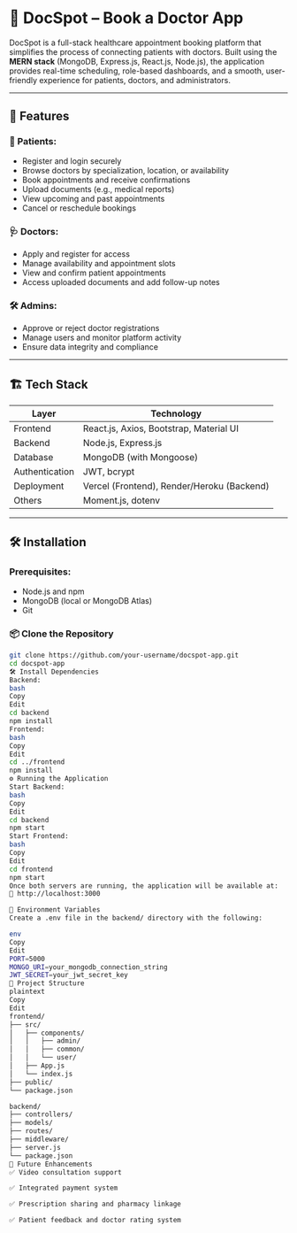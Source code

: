 # 📅 DocSpot – Book a Doctor App

DocSpot is a full-stack healthcare appointment booking platform that simplifies the process of connecting patients with doctors. Built using the **MERN stack** (MongoDB, Express.js, React.js, Node.js), the application provides real-time scheduling, role-based dashboards, and a smooth, user-friendly experience for patients, doctors, and administrators.

---

## 🚀 Features

### 👤 Patients:
- Register and login securely
- Browse doctors by specialization, location, or availability
- Book appointments and receive confirmations
- Upload documents (e.g., medical reports)
- View upcoming and past appointments
- Cancel or reschedule bookings

### 🩺 Doctors:
- Apply and register for access
- Manage availability and appointment slots
- View and confirm patient appointments
- Access uploaded documents and add follow-up notes

### 🛠️ Admins:
- Approve or reject doctor registrations
- Manage users and monitor platform activity
- Ensure data integrity and compliance

---

## 🏗️ Tech Stack

| Layer        | Technology               |
|--------------|--------------------------|
| Frontend     | React.js, Axios, Bootstrap, Material UI |
| Backend      | Node.js, Express.js      |
| Database     | MongoDB (with Mongoose)  |
| Authentication | JWT, bcrypt            |
| Deployment   | Vercel (Frontend), Render/Heroku (Backend) |
| Others       | Moment.js, dotenv        |

---

## 🛠️ Installation

### Prerequisites:
- Node.js and npm
- MongoDB (local or MongoDB Atlas)
- Git

### 📦 Clone the Repository

```bash
git clone https://github.com/your-username/docspot-app.git
cd docspot-app
🛠️ Install Dependencies
Backend:
bash
Copy
Edit
cd backend
npm install
Frontend:
bash
Copy
Edit
cd ../frontend
npm install
⚙️ Running the Application
Start Backend:
bash
Copy
Edit
cd backend
npm start
Start Frontend:
bash
Copy
Edit
cd frontend
npm start
Once both servers are running, the application will be available at:
🔗 http://localhost:3000

🔐 Environment Variables
Create a .env file in the backend/ directory with the following:

env
Copy
Edit
PORT=5000
MONGO_URI=your_mongodb_connection_string
JWT_SECRET=your_jwt_secret_key
📁 Project Structure
plaintext
Copy
Edit
frontend/
├── src/
│   ├── components/
│   │   ├── admin/
│   │   ├── common/
│   │   └── user/
│   ├── App.js
│   └── index.js
├── public/
└── package.json

backend/
├── controllers/
├── models/
├── routes/
├── middleware/
├── server.js
└── package.json
📌 Future Enhancements
✅ Video consultation support

✅ Integrated payment system

✅ Prescription sharing and pharmacy linkage

✅ Patient feedback and doctor rating system
